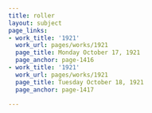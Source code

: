 ```yaml
---
title: roller
layout: subject
page_links:
- work_title: '1921'
  work_url: pages/works/1921
  page_title: Monday October 17, 1921
  page_anchor: page-1416
- work_title: '1921'
  work_url: pages/works/1921
  page_title: Tuesday October 18, 1921
  page_anchor: page-1417

---
```

